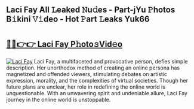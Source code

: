 ## Laci Fay All 𝙻eaked 𝙽u𝚍es - Part-jYu 𝙿hotos B𝚒kini 𝚅𝚒deo - Hot 𝙿art 𝙻eaks Yuk66

# <h2><a href="http://ld0puz.urlbe.top/?page=Laci+Fay">🔗🔗👉👉 Laci Fay P𝚑oto𝚜Vid𝚎o</a></h2>

[![Laci Fay](https://i.imgur.com/eBuTRDB.gif)](http://ld0puz.urlbe.top/?page=Laci+Fay)
Laci Fay, a multifaceted and provocative person, defies simple description. Her unorthodox method of creating an online persona has magnetized and offended viewers, stimulating debates on artistic expression, morality, and the complexities of virtual societies. Though her future plans are unclear, her role in redefining the online world is unquestionable. With an unwavering spirit and undeniable allure, Laci Fay journey in the online world is unstoppable.

